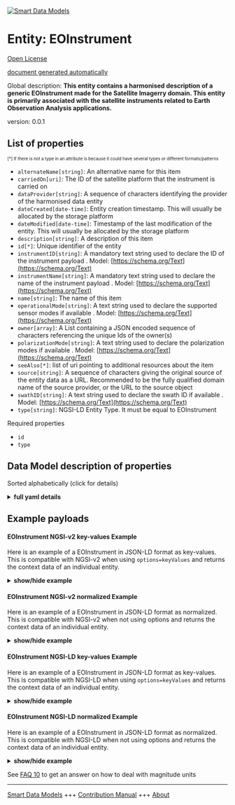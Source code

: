 <!-- 10-Header -->    
[![Smart Data Models](https://smartdatamodels.org/wp-content/uploads/2022/01/SmartDataModels_logo.png "Logo")](https://smartdatamodels.org)    
Entity: EOInstrument    
====================<!-- /10-Header -->    
<!-- 15-License -->    
[Open License](https://github.com/smart-data-models//dataModel.SatelliteImagery/blob/master/EOInstrument/LICENSE.md)    
[document generated automatically](https://docs.google.com/presentation/d/e/2PACX-1vTs-Ng5dIAwkg91oTTUdt8ua7woBXhPnwavZ0FxgR8BsAI_Ek3C5q97Nd94HS8KhP-r_quD4H0fgyt3/pub?start=false&loop=false&delayms=3000#slide=id.gb715ace035_0_60)    
<!-- /15-License -->    
<!-- 20-Description -->    
Global description: **This entity contains a harmonised description of a generic EOInstrument made for the Satellite Imagerry domain. This entity is primarily associated with the satellite instruments related to Earth Observation Analysis applications.**    
version: 0.0.1    
<!-- /20-Description -->    
<!-- 30-PropertiesList -->    
## List of properties    
<sup><sub>[*] If there is not a type in an attribute is because it could have several types or different formats/patterns</sub></sup>    
- `alternateName[string]`: An alternative name for this item  - `carriedOn[uri]`: The ID of the satellite platform that the instrument is carried on  - `dataProvider[string]`: A sequence of characters identifying the provider of the harmonised data entity  - `dateCreated[date-time]`: Entity creation timestamp. This will usually be allocated by the storage platform  - `dateModified[date-time]`: Timestamp of the last modification of the entity. This will usually be allocated by the storage platform  - `description[string]`: A description of this item  - `id[*]`: Unique identifier of the entity  - `instrumentID[string]`: A mandatory text string used to declare the ID of the instrument payload  . Model: [https://schema.org/Text](https://schema.org/Text)- `instrumentName[string]`: A mandatory text string used to declare the name of the instrument payload  . Model: [https://schema.org/Text](https://schema.org/Text)- `name[string]`: The name of this item  - `operationalMode[string]`: A text string used to declare the supported sensor modes if available  . Model: [https://schema.org/Text](https://schema.org/Text)- `owner[array]`: A List containing a JSON encoded sequence of characters referencing the unique Ids of the owner(s)  - `polarizationMode[string]`: A text string used to declare the polarization modes if available  . Model: [https://schema.org/Text](https://schema.org/Text)- `seeAlso[*]`: list of uri pointing to additional resources about the item  - `source[string]`: A sequence of characters giving the original source of the entity data as a URL. Recommended to be the fully qualified domain name of the source provider, or the URL to the source object  - `swathID[string]`: A text string used to declare the swath ID if available  . Model: [https://schema.org/Text](https://schema.org/Text)- `type[string]`: NGSI-LD Entity Type. It must be equal to EOInstrument  <!-- /30-PropertiesList -->    
<!-- 35-RequiredProperties -->    
Required properties    
- `id`  - `type`  <!-- /35-RequiredProperties -->    
<!-- 40-RequiredProperties -->    
<!-- /40-RequiredProperties -->    
<!-- 50-DataModelHeader -->    
## Data Model description of properties    
Sorted alphabetically (click for details)    
<!-- /50-DataModelHeader -->    
<!-- 60-ModelYaml -->    
<details><summary><strong>full yaml details</strong></summary>      
```yaml    
EOInstrument:      
  description: This entity contains a harmonised description of a generic EOInstrument made for the Satellite Imagerry domain. This entity is primarily associated with the satellite instruments related to Earth Observation Analysis applications.      
  properties:      
    alternateName:      
      description: An alternative name for this item      
      type: string      
      x-ngsi:      
        type: Property      
    carriedOn:      
      description: The ID of the satellite platform that the instrument is carried on      
      format: uri      
      type: string      
      x-ngsi:      
        type: Relationship      
    dataProvider:      
      description: A sequence of characters identifying the provider of the harmonised data entity      
      type: string      
      x-ngsi:      
        type: Property      
    dateCreated:      
      description: Entity creation timestamp. This will usually be allocated by the storage platform      
      format: date-time      
      type: string      
      x-ngsi:      
        type: Property      
    dateModified:      
      description: Timestamp of the last modification of the entity. This will usually be allocated by the storage platform      
      format: date-time      
      type: string      
      x-ngsi:      
        type: Property      
    description:      
      description: A description of this item      
      type: string      
      x-ngsi:      
        type: Property      
    id:      
      anyOf:      
        - description: Identifier format of any NGSI entity      
          maxLength: 256      
          minLength: 1      
          pattern: ^[\w\-\.\{\}\$\+\*\[\]`|~^@!,:\\]+$      
          type: string      
          x-ngsi:      
            type: Property      
        - description: Identifier format of any NGSI entity      
          format: uri      
          type: string      
          x-ngsi:      
            type: Property      
      description: Unique identifier of the entity      
      x-ngsi:      
        type: Property      
    instrumentID:      
      description: A mandatory text string used to declare the ID of the instrument payload      
      type: string      
      x-ngsi:      
        model: https://schema.org/Text      
        type: Property      
    instrumentName:      
      description: A mandatory text string used to declare the name of the instrument payload      
      type: string      
      x-ngsi:      
        model: https://schema.org/Text      
        type: Property      
    name:      
      description: The name of this item      
      type: string      
      x-ngsi:      
        type: Property      
    operationalMode:      
      description: A text string used to declare the supported sensor modes if available      
      type: string      
      x-ngsi:      
        model: https://schema.org/Text      
        type: Property      
    owner:      
      description: A List containing a JSON encoded sequence of characters referencing the unique Ids of the owner(s)      
      items:      
        anyOf:      
          - description: Identifier format of any NGSI entity      
            maxLength: 256      
            minLength: 1      
            pattern: ^[\w\-\.\{\}\$\+\*\[\]`|~^@!,:\\]+$      
            type: string      
            x-ngsi:      
              type: Property      
          - description: Identifier format of any NGSI entity      
            format: uri      
            type: string      
            x-ngsi:      
              type: Property      
        description: Unique identifier of the entity      
        x-ngsi:      
          type: Property      
      type: array      
      x-ngsi:      
        type: Property      
    polarizationMode:      
      description: A text string used to declare the polarization modes if available      
      type: string      
      x-ngsi:      
        model: https://schema.org/Text      
        type: Property      
    seeAlso:      
      description: list of uri pointing to additional resources about the item      
      oneOf:      
        - items:      
            format: uri      
            type: string      
          minItems: 1      
          type: array      
        - format: uri      
          type: string      
      x-ngsi:      
        type: Property      
    source:      
      description: 'A sequence of characters giving the original source of the entity data as a URL. Recommended to be the fully qualified domain name of the source provider, or the URL to the source object'      
      type: string      
      x-ngsi:      
        type: Property      
    swathID:      
      description: A text string used to declare the swath ID if available      
      type: string      
      x-ngsi:      
        model: https://schema.org/Text      
        type: Property      
    type:      
      description: NGSI-LD Entity Type. It must be equal to EOInstrument      
      enum:      
        - EOInstrument      
      type: string      
      x-ngsi:      
        type: Property      
  required:      
    - id      
    - type      
  type: object      
  x-derived-from: ""      
  x-disclaimer: 'Redistribution and use in source and binary forms, with or without modification, are permitted  provided that the license conditions are met. Copyleft (c) 2022 Contributors to Smart Data Models Program'      
  x-license-url: https://github.com/smart-data-models/dataModel.SatelliteImagery/blob/master/EOInstrument/LICENSE.md      
  x-model-schema: https://raw.githubusercontent.com/smart-data-models/dataModel.SatelliteImagery/master/EOInstrument/schema.json      
  x-model-tags: ""      
  x-version: 0.0.1      
```    
</details>      
<!-- /60-ModelYaml -->    
<!-- 70-MiddleNotes -->    
<!-- /70-MiddleNotes -->    
<!-- 80-Examples -->    
## Example payloads      
#### EOInstrument NGSI-v2 key-values Example      
Here is an example of a EOInstrument in JSON-LD format as key-values. This is compatible with NGSI-v2 when  using `options=keyValues` and returns the context data of an individual entity.    
<details><summary><strong>show/hide example</strong></summary>      
```json  
{  
  "id": "urn:ngsi-ld:EOInstrument:154",  
  "type": "EOInstrument",  
  "instrumentID": "OLCI",  
  "instrumentName": "Ocean Land Colour Instrument",  
  "operationalMode": "INS-NOBS",  
  "polarizationMode": "HH+HV",  
  "swathID": "S1",  
  "carriedOn": "urn:ngsi-ld:EOSatellitePlatform:154"  
}  
```  
</details>    
#### EOInstrument NGSI-v2 normalized Example      
Here is an example of a EOInstrument in JSON-LD format as normalized. This is compatible with NGSI-v2 when not using options and returns the context data of an individual entity.    
<details><summary><strong>show/hide example</strong></summary>      
```json  
{  
  "id": "urn:ngsi-ld:EOInstrument:154",  
  "type": "EOInstrument",  
  "createdAt": {  
    "type": "DateTime",  
    "value": "2020-03-13T15:42:00Z"  
  },  
  "modifiedAt": {  
    "type": "DateTime",  
    "value": "2020-03-13T15:45:00Z"  
  },  
  "carriedOn": {  
    "type": "Text",  
    "value": "urn:ngsi-ld:EOSatellitePlatform:154"  
  },  
  "instrumentID": {  
    "type": "Text",  
    "value": "MSI"  
  },  
  "instrumentName": {  
    "type": "Text",  
    "value": "Multi-Spectral Instrument"  
  },  
  "swathID": {  
    "type": "Text",  
    "value": "S2"  
  }  
}  
```  
</details>    
#### EOInstrument NGSI-LD key-values Example      
Here is an example of a EOInstrument in JSON-LD format as key-values. This is compatible with NGSI-LD when  using `options=keyValues` and returns the context data of an individual entity.    
<details><summary><strong>show/hide example</strong></summary>      
```json  
{  
  "id": "urn:ngsi-ld:EOInstrument:154",  
  "type": "EOInstrument",  
  "carriedOn": "urn:ngsi-ld:EOSatellitePlatform:154",  
  "instrumentID": "MSI",  
  "instrumentName": "Multi-Spectral Instrument",  
  "swathID": "S2",  
  "@context": [  
    "https://raw.githubusercontent.com/smart-data-models/dataModel.SatelliteImagery/master/context.jsonld"  
  ]  
}  
```  
</details>    
#### EOInstrument NGSI-LD normalized Example      
Here is an example of a EOInstrument in JSON-LD format as normalized. This is compatible with NGSI-LD when not using options and returns the context data of an individual entity.    
<details><summary><strong>show/hide example</strong></summary>      
```json  
{  
    "id": "urn:ngsi-ld:EOInstrument:154",  
    "type": "EOInstrument",  
    "carriedOn": {  
        "type": "Relationship",  
        "object": "urn:ngsi-ld:EOSatellitePlatform:154"  
    },  
    "createdAt": "2020-03-13T15:42:00Z",  
    "instrumentID": {  
        "type": "Property",  
        "value": "SAR-C"  
    },  
    "instrumentName": {  
        "type": "Property",  
        "value": "Synthetic Aperture Radar (C-band)"  
    },  
    "modifiedAt": "2020-03-13T15:45:00Z",  
    "operationalMode": {  
        "type": "Property",  
        "value": "IW"  
    },  
    "polarizaionMode": {  
        "type": "Property",  
        "value": "VV + VH"  
    },  
    "swathID": {  
        "type": "Property",  
        "value": "S1"  
    },  
    "@context": [  
        "https://raw.githubusercontent.com/smart-data-models/dataModel.SatelliteImagery/master/context.jsonld"  
    ]  
}  
```  
</details><!-- /80-Examples -->    
<!-- 90-FooterNotes -->    
<!-- /90-FooterNotes -->    
<!-- 95-Units -->    
See [FAQ 10](https://smartdatamodels.org/index.php/faqs/) to get an answer on how to deal with magnitude units    
<!-- /95-Units -->    
<!-- 97-LastFooter -->    
---    
[Smart Data Models](https://smartdatamodels.org) +++ [Contribution Manual](https://bit.ly/contribution_manual) +++ [About](https://bit.ly/Introduction_SDM)<!-- /97-LastFooter -->    
